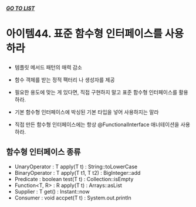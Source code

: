 ##### [GO TO LIST](../README.md)

# 아이템44. 표준 함수형 인터페이스를 사용하라

### 
- 템플릿 메서드 패턴의 매력 감소
- 함수 객체를 받는 정적 팩터리 나 생성자를 제공


- 필요한 용도에 맞는 게 있다면, 직접 구현하지 말고 표준 함수형 인터페이스를 활용하라.

- 기본 함수형 인터페이스에 박싱된 기본 타입을 넣어 사용하지는 말라

- 직접 만든 함수형 인터페이스에는 항상 @FunctionalInterface 애너테이션을 사용하라.

## 함수형 인터페이스 종류
- UnaryOperator<T> : T apply(T t) : String::toLowerCase
- BinaryOperator<T> : T apply(T t1, T t2) : BigInteger::add
- Predicate<T> : boolean test(T t) : Collection::isEmpty
- Function<T, R> : R apply(T t) : Arrays::asList
- Supplier<T> : T get() : Instant::now
- Consumer<T> : void accpet(T t) : System.out.println
